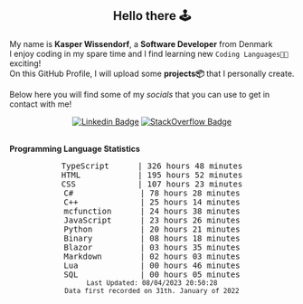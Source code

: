 ## <p align="center">Hello there 🕹️</p>

My name is **Kasper Wissendorf**, a **Software Developer** from Denmark<br/>
I enjoy coding in my spare time and I find learning new `Coding Languages👨‍💻` exciting!<br/>
On this GitHub Profile, I will upload some **projects📦** that I personally create.

Below here you will find some of my *socials* that you can use to get in contact with me! 

<div align="center">
  
[![Linkedin Badge](https://img.shields.io/badge/-LinkedIn-blue?style=flat-square&logo=Linkedin&logoColor=white)](https://www.linkedin.com/in/kasper-wissendorf-7279011b6/)
[![StackOverflow Badge](https://img.shields.io/badge/-Stack%20Overflow-FE7A16?style=flat-square&logo=Stack-Overflow&logoColor=white)](https://stackoverflow.com/users/18100435/kasper-wissendorf)
</div>

<br>
<strong>Programming Language Statistics</strong>
<br>
<div align="center">
<pre>
TypeScript      | 326 hours 48 minutes
HTML            | 195 hours 52 minutes
CSS             | 107 hours 23 minutes
C#              | 78 hours 28 minutes
C++             | 25 hours 14 minutes
mcfunction      | 24 hours 38 minutes
JavaScript      | 23 hours 26 minutes
Python          | 20 hours 21 minutes
Binary          | 08 hours 18 minutes
Blazor          | 03 hours 35 minutes
Markdown        | 02 hours 03 minutes
Lua             | 00 hours 46 minutes
SQL             | 00 hours 05 minutes
<sub>Last Updated: 08/04/2023 20:50:28</sub>
<sub>Data first recorded on 31th. January of 2022</sub>
</pre>
</div>

